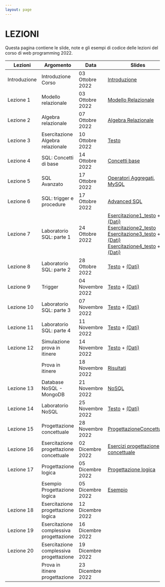 ```yaml
---
layout: page
---
```


# LEZIONI
Questa pagina contiene le slide, note e gli esempi di codice delle lezioni del corso di web programming 2022.

| Lezioni    | Argomento                                                       | Data            | Slides                          | Codice/Altro      |
|------------|-----------------------------------------------------------------|-----------------|-------------------------------  |-------------|
| Introduzione  | Introduzione Corso                    | 03 Ottobre 2022   | [Introduzione](https://drive.google.com/file/d/1u_I_BZALl_8nyqxvalevX5x7dyJV4yRw/view?usp=sharing)                                         |             |
| Lezione 1  | Modello relazionale                      | 03 Ottobre 2022   | [Modello Relazionale](https://drive.google.com/file/d/15EaCh1d7VxnKTfylcErryjHwbERGk1Qo/view?usp=sharing)        |             |
| Lezione 2  | Algebra relazionale                      | 07 Ottobre 2022   | [Algebra Relazionale](https://drive.google.com/file/d/1A-qmts9eQMoQPqdN6f6_j1QWPLIntvNc/view?usp=sharing)                        |      [Link](https://drive.google.com/file/d/1xhLANQBfE-IPZenv5l__r-LpDB_vGVbi/view?usp=sharing)  |
| Lezione 3  | Esercitazione Algebra relazionale        | 10 Ottobre 2022   | [Testo](https://drive.google.com/file/d/1rKO9jEPbvPDXGFqN5TLWSCXxsN-ddXwu/view?usp=sharing)                        | [Soluzione](https://drive.google.com/file/d/1uICFMgfGmf_m8rTpIYTc1TPksi9_VrBH/view?usp=sharing)             |
| Lezione 4  | SQL: Concetti di base                    | 14 Ottobre 2022   | [Concetti base](https://drive.google.com/file/d/1zLyhfNtUqWMqimEtk2PAbZJsA6m6o6aS/view?usp=sharing)                        |             |
| Lezione 5  | SQL Avanzato                             | 17 Ottobre 2022   | [Operatori Aggregati](https://drive.google.com/file/d/1YqAuOcYnx2okRPGMOlK00QKvHX6t-Cf2/view?usp=sharing), [MySQL](https://drive.google.com/file/d/1vsvOpQil_n-gnUfZv1C0aTXPbk3eorOK/view?usp=sharing)                       | [Dati_es1](https://drive.google.com/file/d/1tuE5tC5BfNo53BtE35M-ITawzY5-AMdB/view?usp=sharing)            |
| Lezione 6  | SQL: trigger e procedure                 | 17 Ottobre 2022   |    [Advanced SQL](https://drive.google.com/file/d/1gwbvt1cCsAN91pKShpLmL8Oj_n_zUnp6/view?usp=sharing)                     |             |
| Lezione 7  | Laboratorio SQL: parte 1                 | 24 Ottobre 2022   | [Esercitazione1_testo](https://drive.google.com/file/d/1U7OOJdAS7KO35V79Vkql-YpQXpWCPwRe/view?usp=sharing) + [(Dati)](https://drive.google.com/file/d/122AD9a5xM8PO9B2fIntYr81e0XD-PYM0/view?usp=sharing) [Esercitazione2_testo](https://drive.google.com/file/d/1lpOeANRIWdL4h5ZbLlucaei8sS1Z3sCH/view?usp=sharing) [Esercitazione3_testo](https://drive.google.com/file/d/1UBj_yDPDhH0sH9tkBtHdZI0sey8b-94q/view?usp=sharing) + [(Dati)](https://drive.google.com/file/d/1Lso_VbmuBDzh7EZmy8xklQM3Bns2T-Uf/view?usp=sharing)  [Esercitazione4_testo](https://drive.google.com/file/d/1kx_pa-Yqc9-CLwG40t6fspy2g8xAlcDF/view?usp=sharing) + [(Dati)](https://drive.google.com/file/d/1eONZZMamy96_n-DegvjfJ5yCibyUjeG5/view?usp=sharing)                    | [Esercitazione1_soluzione](https://drive.google.com/file/d/1p-mm4RzjTjfpVHwOzRGYKUhoqb7TLbB7/view?usp=sharing)  [Esercitazione2_soluzione](https://drive.google.com/file/d/1sPkRf2ccJSsraYdD0l4YrZb3Ez7jEIkj/view?usp=sharing)  [Esercitazione3_soluzione](https://drive.google.com/file/d/1oIO4nZcUjdeIPyhyiAjkA2sRAOsOya-k/view?usp=sharing)  [Esercitazione4_soluzione](https://drive.google.com/file/d/1uu7KEYAfEzZPhewKmPiGe_MGt1cZvxsp/view?usp=sharing)         |
| Lezione 8  | Laboratorio SQL: parte 2                 | 28 Ottobre 2022   | [Testo](https://drive.google.com/file/d/10TcOD8hcc9jl-LfiqNhUKGGWNrj6JKLt/view?usp=sharing) + [(Dati)](https://drive.google.com/file/d/1eH-Y5O6zLPLvV3c3H4qK0SrZj5J58Ld_/view?usp=sharing)                       | [Soluzione](https://drive.google.com/file/d/1jXxiKd2K7mXKNMIn2Ie4CsNWnky-hbhs/view?usp=sharing)            |
| Lezione 9 | Trigger                                   | 04 Novembre 2022  |  [Testo](https://drive.google.com/file/d/1JpWTeehVDmm1EeO4l68mk74Y5I5KFLmv/view?usp=sharing) + [(Dati)](https://drive.google.com/file/d/17eOXx23Ur7ZIt_nNAMag4D53BlBiAU9z/view?usp=sharing)                       |     [Soluzione](https://drive.google.com/file/d/1LF4up44RX9ha5N1Vi_PxEgM3zd9VucNy/view?usp=sharing)         |
| Lezione 10 | Laboratorio SQL: parte 3                 | 07 Novembre 2022  |    [Testo](https://drive.google.com/file/d/1pbttccp4-NdnaE90PqPlc-5KEhYKgs4V/view?usp=sharing) + [(Dati)](https://drive.google.com/file/d/1dTAEG8rbLhUP7Gpno-ZeZBgRbVninQAp/view?usp=sharing) |     [Soluzione](https://drive.google.com/file/d/1FotFkD1SmioulpLCG5zzqGiOP32TVolV/view?usp=sharing)        |
| Lezione 11 | Laboratorio SQL: parte 4                 | 11 Novembre 2022  |    [Testo](https://drive.google.com/file/d/1mRWKu4KQrLdUTNLvo7KnSt1PISpCNCnb/view?usp=sharing) + [(Dati)](https://drive.google.com/file/d/1cXcNY4v-bQ5S_yA4X_ID9qMZe1GEueGZ/view?usp=sharing)                     |   [Soluzione](https://drive.google.com/file/d/12Z-vylNX0uOQqmvb7hS7y12YFQNtc2c1/view?usp=sharing)          |
| Lezione 12 | Simulazione prova in itinere             | 14 Novembre 2022  |   [Testo](https://drive.google.com/file/d/1_YcSMiG2r-j5_gkYtsCTBWINlie_lFp0/view?usp=sharing)  + [(Dati)](https://drive.google.com/file/d/18euh_Ov4_DCh9OymHIPlvDSUVkOdeDlo/view?usp=sharing)| [Soluzione](https://drive.google.com/file/d/1G5EJTd3QUSbpBP77APIb-zW8sSZmlGbg/view?usp=sharing)            |
|            | Prova in itinere               | 18 Novembre 2022  |        [Risultati](https://drive.google.com/file/d/1Q52Tmdu1wEix__IcpFng0Kj8h4Pl4boD/view?usp=sharing)                 |             |
| Lezione 13 | Database NoSQL - MongoDB                 | 21 Novembre 2022  |    [NoSQL](https://drive.google.com/file/d/1W4_aYwbzdaquzuzfpXw7h7pne60HvJB5/view?usp=sharing)                     |   [Esercizio_testo](https://drive.google.com/file/d/1nvLxDGR_t-WDJWiXnCn9gWLpbnOKjjvc/view?usp=sharing)  + [Dati](https://studentiunict-my.sharepoint.com/:u:/g/personal/concetto_spampinato_unict_it/EQATE4R5b7BEodSAT5hHzFQB43Bmpj2PcGxqQlsQArT8EQ?e=P9qnDR)|
| Lezione 14 | Laboratorio NoSQL                        | 25 Novembre 2022  |     [Testo](https://drive.google.com/file/d/1PUf2R25JiSu6lnkpaJbS2Vw2OmU0Xc0C/view?usp=sharing) + [(Dati)](https://drive.google.com/file/d/1ijUw0IAcVg2_ksmuJJlCvEo7agR2i5hi/view?usp=sharing)                    | [Soluzione](https://drive.google.com/file/d/1WshnZwtJIGAetTjtHgsPv81WfWu-P5I5/view?usp=sharing)            |
| Lezione 15 | Progettazione concettuale                | 28 Novembre 2022  |  [ProgettazioneConcettuale](https://drive.google.com/file/d/1ezh_2j3jAEUf34FCwuwAJoMlGPf3Rb-0/view?usp=sharing) |      |
| Lezione 16 | Esercitazione progettazione concettuale  | 02 Dicembre 2022  |        [Esercizi progettazione concettuale](https://drive.google.com/file/d/1LMxfR6CELuzYdcEBwfLq9mGu6x_IvnwL/view?usp=sharing)                                       |       [Soluzioni](https://drive.google.com/file/d/1BwEhxJ5ZVD109Blg-lU0ai-TYSFbM_iF/view?usp=sharing)      |
| Lezione 17 | Progettazione logica                     | 05 Dicembre 2022  |   [Progettazione logica](https://drive.google.com/file/d/1-QwGoyIi_bL4dAZxlEWRqg8nxjVGxhKe/view?usp=sharing)                      |    [Esercizio PC](https://drive.google.com/file/d/1CgEBZn7VHSn43iL63lluqt3YtwVE6Ct-/view?usp=sharing)         |
|  | Esempio Progettazione logica                       | 05 Dicembre 2022  |   [Esempio](https://drive.google.com/file/d/1R_c0-rhFuDaH3FoxJ--P-VShs14qW4bI/view?usp=sharing)                      |         |
| Lezione 18 | Esercitazione progettazione logica       | 12 Dicembre 2022  |                         |             |
| Lezione 19 | Esercitazione complessiva progettazione  | 16 Dicembre 2022  |                         |             |
| Lezione 20 | Esercitazione complessiva progettazione  | 19 Dicembre 2022  |                         |             |
|            | Prova in itinere progettazione           | 23 Dicembre 2022  |                         |             |





[404]: /web-programming-course/fallback
